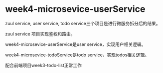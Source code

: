 # week4-microsevice-userService

zuul service, user service, todo service三个项目是进行微服务拆分后的结果。

zuul service 项目实现鉴权和路由。

week4-microsevice-userService是user service，实现用户相关逻辑。

week4-microsevice-todoService是todo service，实现todos相关逻辑。

配合前端项目week3-todo-list正常工作
